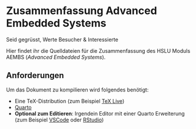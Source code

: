 # Zusammenfassung Advanced Embedded Systems

Seid gegrüsst, Werte Besucher & Interessierte

Hier findet ihr die Quelldateien für die Zusammenfassung des HSLU Moduls AEMBS (*Advanced Embedded Systems*).

## Anforderungen

Um das Dokument zu kompilieren wird folgendes benötigt:

- Eine TeX-Distribution (zum Beispiel [TeX Live](https://www.tug.org/texlive/))
- [Quarto](https://quarto.org/)
- **Optional zum Editieren**: Irgendein Editor mit einer Quarto Erweiterung (zum Beispiel [VSCode](https://quarto.org/docs/tools/vscode.html) oder [RStudio](https://quarto.org/docs/tools/rstudio.html))
